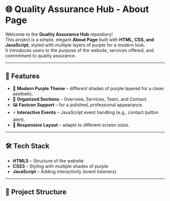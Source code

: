 # 🌐 Quality Assurance Hub - About Page

Welcome to the **Quality Assurance Hub** repository!  
This project is a simple, elegant **About Page** built with **HTML, CSS, and JavaScript**, styled with multiple layers of purple for a modern look.  
It introduces users to the purpose of the website, services offered, and commitment to quality assurance.

---

## 📌 Features
- 🎨 **Modern Purple Theme** – different shades of purple layered for a clean aesthetic.
- 📑 **Organized Sections** – Overview, Services, Team, and Contact.
- 🖼️ **Favicon Support** – for a polished, professional appearance.
- ⚡ **Interactive Events** – JavaScript event handling (e.g., contact button alert).
- 📱 **Responsive Layout** – adapts to different screen sizes.

---

## 🛠️ Tech Stack
- **HTML5** – Structure of the website  
- **CSS3** – Styling with multiple shades of purple  
- **JavaScript** – Adding interactivity (event listeners)  

---

## 📂 Project Structure
